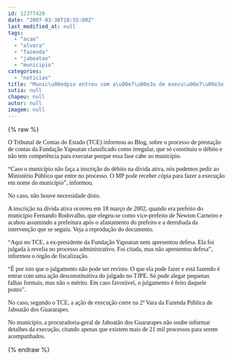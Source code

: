 ```yaml
---
id: 12377420
date: "2007-03-30T18:55:00Z"
last_modified_at: null
tags:
  - "acao"
  - "alvara"
  - "fazenda"
  - "jaboatao"
  - "municipio"
categories:
  - "noticias"
title: "Munic\u00edpio entrou com a\u00e7\u00e3o de execu\u00e7\u00e3o na 2\u00aa Vara da Fazenda P\u00fablica de Jaboat\u00e3o ainda em 2002"
sutia: null
chapeu: null
autor: null
imagem: null
---
```

{% raw %}
<p><P><FONT face=Verdana>O Tribunal de Contas do Estado (TCE) informou ao Blog, sobre o processo de prestação de contas da Fundação Yapoatan classificado como irregular, que só constituiu o débito e não tem competência para executar porque essa fase cabe ao município.</FONT></P></p>
<p><P><FONT face=Verdana>“Caso o município não faça a inscrição do débito na dívida ativa, nós podemos pedir ao Ministério Público que entre no processo. O MP pode receber cópia para fazer a execução em nome do município”, informou.</FONT></P></p>
<p><P><FONT face=Verdana>No caso, não houve necessidade disto.</FONT></P></p>
<p><P><FONT face=Verdana>A inscrição na dívida ativa ocorreu em 18 março de 2002, quando era prefeito do município Fernando Rodovalho, que elegeu-se como vice-prefeito de Newton Carneiro e acabou assumindo a prefeitura após o afastamento do prefeito e a derrubada da intervenção que se seguiu. Veja a reprodução do documento.</FONT></P></p>
<p><P><FONT face=Verdana>“Aqui no TCE, a ex-presidente da Fundação Yapoatan nem apresentou defesa. Ela foi julgada à revelia no processo administrativo. Foi citada, mas não apresentou defesa”, informou o órgão de fiscalização.</FONT></P></p>
<p><P><FONT face=Verdana>“É por isto que o julgamento não pode ser revisto. O que ela pode fazer e está fazendo é entrar com uma ação desconstituitiva do julgado no TJPE. Só pode alegar pequenas falhas formais, mas não o mérito. Em caso favorável, o julgamento é feito daquele ponto”.</FONT></P></p>
<p><P><FONT face=Verdana>No caso, segundo o TCE, a ação de execução corre na 2ª Vara da Fazenda Pública de Jaboatão dos Guararapes.</FONT></P></p>
<p><P><FONT face=Verdana>No município, a procuradoria-geral de Jaboatão dos Guararapes não soube informar detalhes da execução, citando apenas que existem mais de 21 mil processos para serem acompanhados.</FONT></P> </p>
{% endraw %}